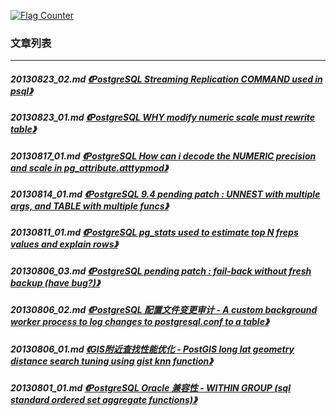 <a rel="nofollow" href="http://info.flagcounter.com/h9V1"  ><img src="http://s03.flagcounter.com/count/h9V1/bg_FFFFFF/txt_000000/border_CCCCCC/columns_2/maxflags_12/viewers_0/labels_0/pageviews_0/flags_0/"  alt="Flag Counter"  border="0"  ></a>  
  
### 文章列表  
----  
##### 20130823_02.md   [《PostgreSQL Streaming Replication COMMAND used in psql》](20130823_02.md)  
##### 20130823_01.md   [《PostgreSQL WHY modify numeric scale must rewrite table》](20130823_01.md)  
##### 20130817_01.md   [《PostgreSQL How can i decode the NUMERIC precision and scale in pg_attribute.atttypmod》](20130817_01.md)  
##### 20130814_01.md   [《PostgreSQL 9.4 pending patch : UNNEST with multiple args, and TABLE with multiple funcs》](20130814_01.md)  
##### 20130811_01.md   [《PostgreSQL pg_stats used to estimate top N freps values and explain rows》](20130811_01.md)  
##### 20130806_03.md   [《PostgreSQL pending patch : fail-back without fresh backup (have bug?)》](20130806_03.md)  
##### 20130806_02.md   [《PostgreSQL 配置文件变更审计 - A custom background worker process to log changes to postgresql.conf to a table》](20130806_02.md)  
##### 20130806_01.md   [《GIS附近查找性能优化 - PostGIS long lat geometry distance search tuning using gist knn function》](20130806_01.md)  
##### 20130801_01.md   [《PostgreSQL Oracle 兼容性 - WITHIN GROUP (sql standard ordered set aggregate functions)》](20130801_01.md)  
